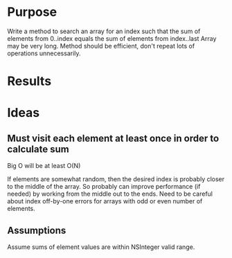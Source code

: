 # Purpose
Write a method to search an array for an index such that the sum of elements from 0..index equals the sum of elements from index..last
Array may be very long.
Method should be efficient, don't repeat lots of operations unnecessarily.

# Results

# Ideas

## Must visit each element at least once in order to calculate sum
Big O will be at least O(N)

If elements are somewhat random, then the desired index is probably closer to the middle of the array.
So probably can improve performance (if needed) by working from the middle out to the ends.
Need to be careful about index off-by-one errors for arrays with odd or even number of elements.

## Assumptions
Assume sums of element values are within NSInteger valid range.

